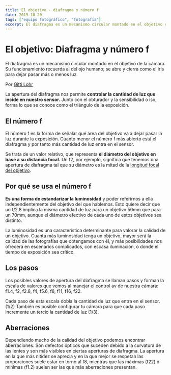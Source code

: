 ```yaml
---
title: El objetivo - diafragma y número f
date: 2019-10-20
tags: ["equipo fotográfico", "fotografía"]
excerpt: El diafragma es un mecanismo circular montado en el objetivo de la cámara que permite controlar la cantidad de luz que entra en el sensor. Para medir esta apertura se usa el número f, que señala el área del objetivo que queda abierta durante la exposición. Los posibles valores de apertura de un objetivo se llaman pasos, hablo ahora de cuales son y de su relación con la distancia focal.
---
```


# El objetivo: Diafragma y número f

El diafragma es un mecanismo circular montado en el objetivo de la cámara. Su funcionamiento recuerda al del ojo humano; se abre y cierra como el iris para dejar pasar más o menos luz.

<div class="flex flex-wrap justify-center">

<Photo name="apertura_ojo.png" alt="Un ojo cuyo iris es un diafragma" />

</div>

Por [Gitti Lohr](https://pixabay.com/users/Lohrelei-1422286)

La apertura del diafragma nos permite **controlar la cantidad de luz que incide en nuestro sensor.** Junto con el obturador y la sensibilidad o iso, forma lo que se conoce como el triángulo de la exposición.

## El número f

El número f es la forma de señalar qué área del objetivo va a dejar pasar la luz durante la exposición. Cuanto menor el número f más abierto está el diafragma y por tanto más cantidad de luz entra en el sensor.

<div class="flex flex-wrap justify-center">
<Photo name="diafragma_numero_f.gif" alt="Relación entre el diafragma y el número f" />
</div>

Se trata de un valor relativo, que representa **el diámetro del objetivo en base a su distancia focal.** Un f2, por ejemplo, significa que tenemos una apertura de diafragma tal que su diámetro es la mitad de la [longitud focal del objetivo](https://www.anabelbarrio.com/2018/09/el-objetivo/).

## Por qué se usa el número f

**Es una forma de estandarizar la luminosidad** y poder referirnos a ella independientemente del objetivo del que hablemos. Esto quiere decir que un f/2.8 implica la misma cantidad de luz para un objetivo 50mm que para un 70mm, aunque el diámetro efectivo de cada uno de estos objetivos sea distinto.

<div class="flex flex-wrap justify-center">
  <Photo class="w-full" name="numero_f.jpg" alt="Número f grabado en un objetivo" />
</div>

La luminosidad es una característica determinante para valorar la calidad de un objetivo. Cuanta más luminosidad tenga un objetivo, mayor será la calidad de las fotografías que obtengamos con él, y más posibilidades nos ofrecerá en escenarios complicados, con escasa iluminación, o donde el tiempo de exposición sea crítico.

## Los pasos

Los posibles valores de apertura del diafragma se llaman pasos y forman la escala de valores que vemos al manejar el control av de nuestra cámara: f1.4, f2, f2.8, f4, f5.6, f8, f11, f16, f22.

Cada paso de esta escala dobla la cantidad de luz que entra en el sensor. (1/2) También es posible configurar tu cámara para que cada paso incremente un tercio la cantidad de luz (1/3).

## Aberraciones

Dependiendo mucho de la calidad del objetivo podemos encontrar aberraciones. Son defectos ópticos que suceden debido a la curvatura de las lentes y son más visibles en ciertas aperturas de diafragma. La apertura en la que más nitidez se aprecia y en la que mejor se respetan las proporciones suele estar en torno al f8, mientras que las máximas (f22) o mínimas (f1.2) suelen ser las que más aberraciones presentan.

</div>
